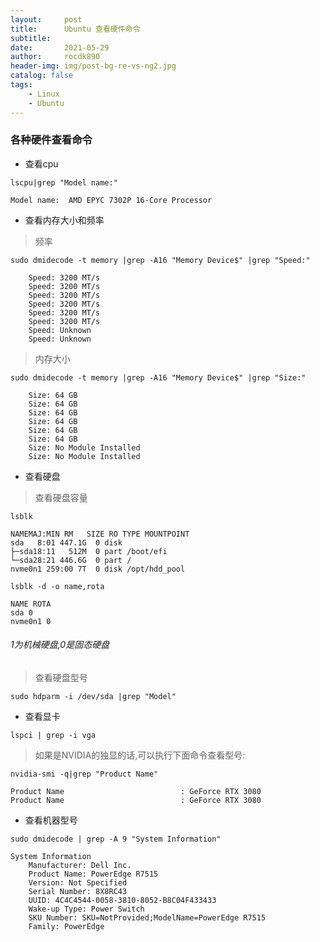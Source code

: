 ```yaml
---
layout:     post
title:      Ubuntu 查看硬件命令
subtitle:   
date:       2021-05-29
author:     rocdk890
header-img: img/post-bg-re-vs-ng2.jpg
catalog: false
tags:
    - Linux
    - Ubuntu
---
```


### 各种硬件查看命令
- 查看cpu  
 
`lscpu|grep "Model name:"`  

    Model name:  AMD EPYC 7302P 16-Core Processor


- 查看内存大小和频率  

> 频率  

`sudo dmidecode -t memory |grep -A16 "Memory Device$" |grep "Speed:"`  

        Speed: 3200 MT/s
        Speed: 3200 MT/s
        Speed: 3200 MT/s
        Speed: 3200 MT/s
        Speed: 3200 MT/s
        Speed: 3200 MT/s
        Speed: Unknown
        Speed: Unknown

> 内存大小  

`sudo dmidecode -t memory |grep -A16 "Memory Device$" |grep "Size:"`   

        Size: 64 GB
        Size: 64 GB
        Size: 64 GB
        Size: 64 GB
        Size: 64 GB
        Size: 64 GB
        Size: No Module Installed
        Size: No Module Installed

- 查看硬盘

> 查看硬盘容量  

`lsblk`  

    NAMEMAJ:MIN RM   SIZE RO TYPE MOUNTPOINT
    sda   8:01 447.1G  0 disk
    ├─sda18:11   512M  0 part /boot/efi
    └─sda28:21 446.6G  0 part /
    nvme0n1 259:00 7T  0 disk /opt/hdd_pool

`lsblk -d -o name,rota`

    NAME ROTA
    sda 0
    nvme0n1 0

###### 1为机械硬盘,0是固态硬盘

> 查看硬盘型号

`sudo hdparm -i /dev/sda |grep "Model"`  

- 查看显卡  

`lspci | grep -i vga`

> 如果是NVIDIA的独显的话,可以执行下面命令查看型号:  

`nvidia-smi -q|grep "Product Name"`  

    Product Name                          : GeForce RTX 3080
    Product Name                          : GeForce RTX 3080

- 查看机器型号  

`sudo dmidecode | grep -A 9 "System Information"`  

    System Information
        Manufacturer: Dell Inc.
        Product Name: PowerEdge R7515
        Version: Not Specified
        Serial Number: 8X8RC43
        UUID: 4C4C4544-0058-3810-8052-B8C04F433433
        Wake-up Type: Power Switch
        SKU Number: SKU=NotProvided;ModelName=PowerEdge R7515
        Family: PowerEdge